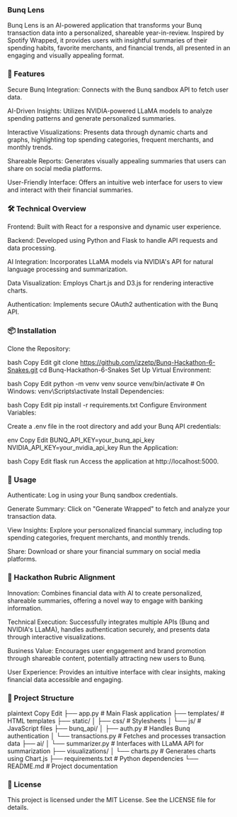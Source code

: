### Bunq Lens
Bunq Lens is an AI-powered application that transforms your Bunq transaction data into a personalized, shareable year-in-review. Inspired by Spotify Wrapped, it provides users with insightful summaries of their spending habits, favorite merchants, and financial trends, all presented in an engaging and visually appealing format.

### 🚀 Features
Secure Bunq Integration: Connects with the Bunq sandbox API to fetch user data.

AI-Driven Insights: Utilizes NVIDIA-powered LLaMA models to analyze spending patterns and generate personalized summaries.

Interactive Visualizations: Presents data through dynamic charts and graphs, highlighting top spending categories, frequent merchants, and monthly trends.

Shareable Reports: Generates visually appealing summaries that users can share on social media platforms.

User-Friendly Interface: Offers an intuitive web interface for users to view and interact with their financial summaries.

### 🛠️ Technical Overview
Frontend: Built with React for a responsive and dynamic user experience.

Backend: Developed using Python and Flask to handle API requests and data processing.

AI Integration: Incorporates LLaMA models via NVIDIA's API for natural language processing and summarization.

Data Visualization: Employs Chart.js and D3.js for rendering interactive charts.

Authentication: Implements secure OAuth2 authentication with the Bunq API.

### 📦 Installation
Clone the Repository:

bash
Copy
Edit
git clone https://github.com/izzetp/Bunq-Hackathon-6-Snakes.git
cd Bunq-Hackathon-6-Snakes
Set Up Virtual Environment:

bash
Copy
Edit
python -m venv venv
source venv/bin/activate  # On Windows: venv\Scripts\activate
Install Dependencies:

bash
Copy
Edit
pip install -r requirements.txt
Configure Environment Variables:

Create a .env file in the root directory and add your Bunq API credentials:

env
Copy
Edit
BUNQ_API_KEY=your_bunq_api_key
NVIDIA_API_KEY=your_nvidia_api_key
Run the Application:

bash
Copy
Edit
flask run
Access the application at http://localhost:5000.

### 🧪 Usage
Authenticate: Log in using your Bunq sandbox credentials.

Generate Summary: Click on "Generate Wrapped" to fetch and analyze your transaction data.

View Insights: Explore your personalized financial summary, including top spending categories, frequent merchants, and monthly trends.

Share: Download or share your financial summary on social media platforms.

### 🎯 Hackathon Rubric Alignment
Innovation: Combines financial data with AI to create personalized, shareable summaries, offering a novel way to engage with banking information.

Technical Execution: Successfully integrates multiple APIs (Bunq and NVIDIA's LLaMA), handles authentication securely, and presents data through interactive visualizations.

Business Value: Encourages user engagement and brand promotion through shareable content, potentially attracting new users to Bunq.

User Experience: Provides an intuitive interface with clear insights, making financial data accessible and engaging.

### 📁 Project Structure
plaintext
Copy
Edit
├── app.py                 # Main Flask application
├── templates/             # HTML templates
├── static/
│   ├── css/               # Stylesheets
│   └── js/                # JavaScript files
├── bunq_api/
│   ├── auth.py            # Handles Bunq authentication
│   └── transactions.py    # Fetches and processes transaction data
├── ai/
│   └── summarizer.py      # Interfaces with LLaMA API for summarization
├── visualizations/
│   └── charts.py          # Generates charts using Chart.js
├── requirements.txt       # Python dependencies
└── README.md              # Project documentation

### 📄 License
This project is licensed under the MIT License. See the LICENSE file for details.

